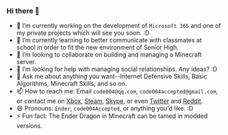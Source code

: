 ### Hi there 👋


- 🔭 I’m currently working on the development of `Microsoft 365` and one of my private projects which will see you soon. :D
- 🌱 I’m currently learning to better communicate with classmates at school in order to fit the new environment of Senior High.
- 👯 I’m looking to collaborate on building and managing a Minecraft server.
- 🤔 I’m looking for help with managing social relationships. Any ideas? :D
- 💬 Ask me about anything you want--Internet Defensive Skills, Basic Algorithms, Minecraft Skills, and so on.
- 📫 How to reach me: Email `code004@qq.com`, `code004accepted@gmail.com`, or contact me on [Xbox](https://account.xbox.com/profile?gamertag=code004Accepted), [Steam](https://steamcommunity.com/id/code004accepted/), [Skype](https://join.skype.com/invite/WEyqAenj8HbE), or even [Twitter](https://twitter.com/BrianChen2006) and [Reddit](https://www.reddit.com/user/code004Accepted).
- 😄 Pronouns: `Ender`, `code004Accepted`, or anything you'd like. :D
- ⚡ Fun fact: The Ender Dragon in Minecraft can be tamed in modded versions.
